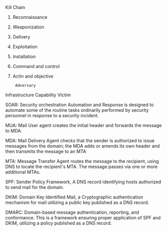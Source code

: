 Kill Chain
1. Reconnaissance
2. Weaponization
3. Delivery
4. Exploitation
5. Installation
6. Command and control
7. Actin and objective



        Adversary
Infrastructure   Capability
          Victim


SOAR: Security orchestration Automation and Response is designed to automate some of the routine tasks ordinarily performed by security personnel in response to a security incident. 

MUA: Mail User agent creates the initial header and forwards the message to MDA.

MDA: Mail Delivery Agent checks that the sender is authorized to issue messages from the domain; the MDA adds or amends its own header and then transmits the message to an MTA

MTA: Message Transfer Agent routes the message to the recipient, using DNS to locate the recipient's MTA. The message passes via one or more additional MTAs. 

 SPF: Sender Policy Framework, A DNS record identifying hosts authorized to send mail for the domain. 

 DKIM: Domain Key Identified Mail, a Cryptographic authentication mechanism for mail utilizing a public key published as a DNS record. 

DMARC: Domain-based message authentication, reporting, and conformance. This is a framework ensuring proper application of SPF and DKIM, utilizing a policy published as a DNS record. 
